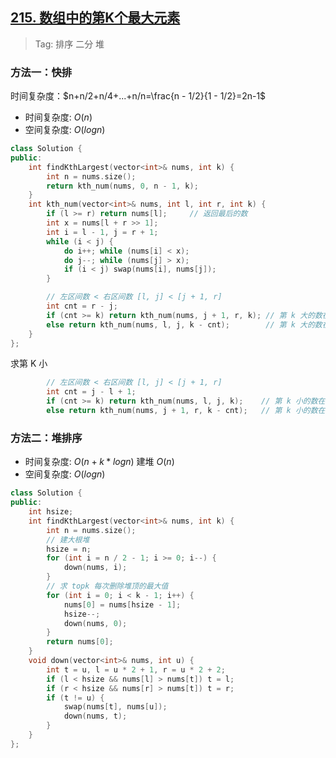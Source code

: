 ## [215. 数组中的第K个最大元素](https://leetcode.cn/problems/kth-largest-element-in-an-array/description/)

> Tag: 排序 二分 堆

### 方法一：快排

时间复杂度：$n+n/2+n/4+...+n/n=\frac{n - 1/2}{1 - 1/2}=2n-1$

* 时间复杂度: ${O(n)}$
* 空间复杂度: ${O(logn)}$
```cpp
class Solution {
public:
    int findKthLargest(vector<int>& nums, int k) {
        int n = nums.size();
        return kth_num(nums, 0, n - 1, k);
    }
    int kth_num(vector<int>& nums, int l, int r, int k) {
        if (l >= r) return nums[l];     // 返回最后的数
        int x = nums[l + r >> 1];
        int i = l - 1, j = r + 1;
        while (i < j) {
            do i++; while (nums[i] < x);
            do j--; while (nums[j] > x);
            if (i < j) swap(nums[i], nums[j]);
        }

        // 左区间数 < 右区间数 [l, j] < [j + 1, r]
        int cnt = r - j;
        if (cnt >= k) return kth_num(nums, j + 1, r, k); // 第 k 大的数在右边
        else return kth_num(nums, l, j, k - cnt);        // 第 k 大的数在左边
    }
};
```

求第 K 小
```cpp
        // 左区间数 < 右区间数 [l, j] < [j + 1, r]
        int cnt = j - l + 1;
        if (cnt >= k) return kth_num(nums, l, j, k);    // 第 k 小的数在左边
        else return kth_num(nums, j + 1, r, k - cnt);   // 第 k 小的数在右边
```

### 方法二：堆排序

* 时间复杂度: ${O(n+k*logn)}$ 建堆 $O(n)$
* 空间复杂度: ${O(logn)}$
```cpp
class Solution {
public:
    int hsize;
    int findKthLargest(vector<int>& nums, int k) {
        int n = nums.size();
        // 建大根堆
        hsize = n;
        for (int i = n / 2 - 1; i >= 0; i--) {
            down(nums, i);
        }
        // 求 topk 每次删除堆顶的最大值
        for (int i = 0; i < k - 1; i++) {
            nums[0] = nums[hsize - 1];
            hsize--;
            down(nums, 0);
        }
        return nums[0];
    }
    void down(vector<int>& nums, int u) {
        int t = u, l = u * 2 + 1, r = u * 2 + 2;
        if (l < hsize && nums[l] > nums[t]) t = l;
        if (r < hsize && nums[r] > nums[t]) t = r;
        if (t != u) {
            swap(nums[t], nums[u]);
            down(nums, t);
        }
    }
};
```

